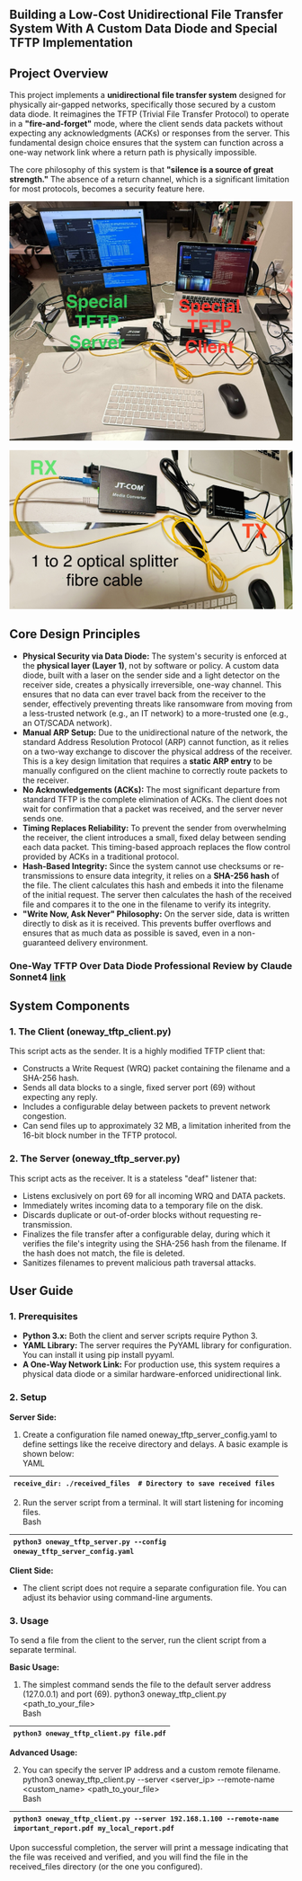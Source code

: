 ## **Building a Low-Cost Unidirectional File Transfer System With A Custom Data Diode and Special TFTP Implementation**

## **Project Overview**

This project implements a **unidirectional file transfer system** designed for physically air-gapped networks, specifically those secured by a custom data diode. It reimagines the TFTP (Trivial File Transfer Protocol) to operate in a **"fire-and-forget"** mode, where the client sends data packets without expecting any acknowledgments (ACKs) or responses from the server. This fundamental design choice ensures that the system can function across a one-way network link where a return path is physically impossible.

The core philosophy of this system is that **"silence is a source of great strength."** The absence of a return channel, which is a significant limitation for most protocols, becomes a security feature here.

![alt text](https://github.com/douglasmun/DataDiode-TFTP/blob/main/IMG_2909.jpg?raw=true)


![alt text](https://github.com/douglasmun/DataDiode-TFTP/blob/main/IMG_2910.jpg?raw=true)


## **Core Design Principles**

* **Physical Security via Data Diode:** The system's security is enforced at the **physical layer (Layer 1\)**, not by software or policy. A custom data diode, built with a laser on the sender side and a light detector on the receiver side, creates a physically irreversible, one-way channel. This ensures that no data can ever travel back from the receiver to the sender, effectively preventing threats like ransomware from moving from a less-trusted network (e.g., an IT network) to a more-trusted one (e.g., an OT/SCADA network).  
* **Manual ARP Setup:** Due to the unidirectional nature of the network, the standard Address Resolution Protocol (ARP) cannot function, as it relies on a two-way exchange to discover the physical address of the receiver. This is a key design limitation that requires a **static ARP entry** to be manually configured on the client machine to correctly route packets to the receiver.  
* **No Acknowledgements (ACKs):** The most significant departure from standard TFTP is the complete elimination of ACKs. The client does not wait for confirmation that a packet was received, and the server never sends one.  
* **Timing Replaces Reliability:** To prevent the sender from overwhelming the receiver, the client introduces a small, fixed delay between sending each data packet. This timing-based approach replaces the flow control provided by ACKs in a traditional protocol.  
* **Hash-Based Integrity:** Since the system cannot use checksums or re-transmissions to ensure data integrity, it relies on a **SHA-256 hash** of the file. The client calculates this hash and embeds it into the filename of the initial request. The server then calculates the hash of the received file and compares it to the one in the filename to verify its integrity.  
* **"Write Now, Ask Never" Philosophy:** On the server side, data is written directly to disk as it is received. This prevents buffer overflows and ensures that as much data as possible is saved, even in a non-guaranteed delivery environment.

### One-Way TFTP Over Data Diode Professional Review by Claude Sonnet4 [link](https://github.com/douglasmun/DataDiode-TFTP/blob/main/One-Way%20TFTP%20Over%20Data%20Diode%20Professional%20Review%20by%20Claude%20Sonnet4%2020250822.pdf)

## **System Components**

### **1\. The Client (oneway\_tftp\_client.py)**

This script acts as the sender. It is a highly modified TFTP client that:

* Constructs a Write Request (WRQ) packet containing the filename and a SHA-256 hash.  
* Sends all data blocks to a single, fixed server port (69) without expecting any reply.  
* Includes a configurable delay between packets to prevent network congestion.  
* Can send files up to approximately 32 MB, a limitation inherited from the 16-bit block number in the TFTP protocol.

### **2\. The Server (oneway\_tftp\_server.py)**

This script acts as the receiver. It is a stateless "deaf" listener that:

* Listens exclusively on port 69 for all incoming WRQ and DATA packets.  
* Immediately writes incoming data to a temporary file on the disk.  
* Discards duplicate or out-of-order blocks without requesting re-transmission.  
* Finalizes the file transfer after a configurable delay, during which it verifies the file's integrity using the SHA-256 hash from the filename. If the hash does not match, the file is deleted.  
* Sanitizes filenames to prevent malicious path traversal attacks.

## **User Guide**

### **1\. Prerequisites**

* **Python 3.x:** Both the client and server scripts require Python 3\.  
* **YAML Library:** The server requires the PyYAML library for configuration. You can install it using pip install pyyaml.  
* **A One-Way Network Link:** For production use, this system requires a physical data diode or a similar hardware-enforced unidirectional link.

### **2\. Setup**

**Server Side:**

1. Create a configuration file named oneway\_tftp\_server\_config.yaml to define settings like the receive directory and delays. A basic example is shown below:  
   YAML

| `receive_dir: ./received_files  # Directory to save received files` |
| :---- |

2. Run the server script from a terminal. It will start listening for incoming files.  
   Bash

| `python3 oneway_tftp_server.py --config oneway_tftp_server_config.yaml` |
| :---- |

**Client Side:**

* The client script does not require a separate configuration file. You can adjust its behavior using command-line arguments.

### **3\. Usage**

To send a file from the client to the server, run the client script from a separate terminal.

**Basic Usage:**

1. The simplest command sends the file to the default server address (127.0.0.1) and port (69). python3 oneway\_tftp\_client.py \<path\_to\_your\_file\>  
   Bash

| `python3 oneway_tftp_client.py file.pdf` |
| :---- |


**Advanced Usage:**

2. You can specify the server IP address and a custom remote filename.   
   python3 oneway\_tftp\_client.py \--server \<server\_ip\> \--remote-name \<custom\_name\> \<path\_to\_your\_file\>  
   Bash

| `python3 oneway_tftp_client.py --server 192.168.1.100 --remote-name important_report.pdf my_local_report.pdf` |
| :---- |

Upon successful completion, the server will print a message indicating that the file was received and verified, and you will find the file in the received\_files directory (or the one you configured).
